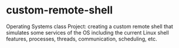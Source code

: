 # custom-remote-shell
Operating Systems class Project: creating a custom remote shell that simulates some services of the OS including the current Linux shell features, processes, threads, communication, scheduling, etc. 
